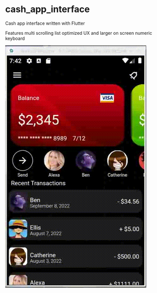# cash_app_interface

Cash app interface written with Flutter

Features multi scrolling list optimized UX and larger on screen numeric keyboard

![Alt text](/cashappint_demo.gif?raw=true)
